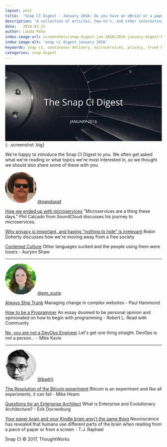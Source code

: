 ```yaml
---
layout: post
title:  "Snap CI Digest - January 2016: Do you have an eBrain or a paper brain?"
description: "A collection of articles, how-to's, and other interesting reads from the team members of ThoughtWork's Snap CI"
date:   2016-01-21
author: Louda Peña
index-image-url: screenshots/snap-digest-jan-2016/2016-january-digest-header_2.jpg
index-image-alt: 'snap ci digest january 2016'
keywords: snap ci, continuous delivery, microservices, privacy, trunk based development, become a programmer, devops, bitcoin, enterprise architect
categories: snap-digest
---
```


![snap ci digest january 2016](/assets/images/screenshots/snap-digest-jan-2016/2016-january-digest-header_2.jpg "Snap CI Digest"){: .screenshot .big}

We're happy to introduce the Snap CI Digest to you. We often get asked what we're reading or what topics we're most interested in, so we thought we should also share some of these with you.

<p><img src="/assets/images/screenshots/snap-digest-jan-2016/fernando.gif" alt="@nandopaf" title="Fernando" class="screenshot big">
<a class="center" href="https://twitter.com/nandopaf">@nandopaf</a></p>


[How we ended up with microservices](http://philcalcado.com/2015/09/08/how_we_ended_up_with_microservices.html)
"Microservices are a thing these days." Phil Calçado from SoundCloud discusses his journey to microservices.

[Why privacy is important, and having "nothing to hide" is irrelevant](http://robindoherty.com/2016/01/06/nothing-to-hide.html)
Robin Doherty discusses how we're moving away from a free society

[Contempt Culture](http://blog.aurynn.com/86/contempt-culture)
Other languages sucked and the people using them were losers - Aurynn Shaw

___


<p><img src="/assets/images/screenshots/snap-digest-jan-2016/suzie.gif" alt="@pm_suzie" title="Suzie" class="screenshot big">
<a class="center" href="https://twitter.com/pm_suzie">@pm_suzie</a></p>


[Always Ship Trunk](http://www.paulhammond.org/2010/06/trunk/alwaysshiptrunk.pdf)
Managing change in complex websites - Paul Hammond

[How to be a Programmer](https://github.com/braydie/HowToBeAProgrammer)
An essay doomed to be personal opinion and opinionated on how to begin with programming - Robert L. Read with Community

[No, you are not a DevOps Engineer](https://www.virtualizationpractice.com/devops-engineer-25120/)
Let's get one thing straight. DevOps is not a person... - Mike Kavis

___


<p><img src="/assets/images/screenshots/snap-digest-jan-2016/badri.gif" alt="@badrij" title="Badri" class="screenshot big">
<a class="center" href="https://twitter.com/badrij">@badrij</a></p>


[The Resolution of the Bitcoin experiment](https://medium.com/@octskyward/the-resolution-of-the-bitcoin-experiment-dabb30201f7)
Bitcoin is an experiment and like all experiments, it can fail - Mike Hearn

[Questions for an Enterprise Architect](http://www.infoq.com/presentations/Questions-for-an-Enterprise-Architect)
What is Enterprise and Evolutionary Architecture? - Erik Dornenburg

[Your paper brain and your Kindle brain aren't the same thing](http://www.pri.org/stories/2014-09-18/your-paper-brain-and-your-kindle-brain-arent-same-thing)
Neuroscience has revealed that humans use different parts of the brain when reading from a piece of paper or from a screen - T.J. Raphael

 
Snap CI © 2017, ThoughtWorks
